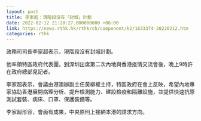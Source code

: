 ```yaml
---
layout: post
title: 李家超：現階段沒有「封城」計劃
date: 2022-02-12 21:28:27.000000000 +08:00
link: https://news.rthk.hk/rthk/ch/component/k2/1633374-20220212.htm
categories: rthk
---
```


政務司司長李家超表示，現階段沒有封城計劃。

他率領特區政府代表團，到深圳出席第二次內地與香港疫情交流會後，晚上9時許在政府總部見記者。

李家超表示，會議由港澳辦副主任黃柳權主持，特區政府在會上反映，希望內地專家協助香港展開病理分析、提升檢測能力、建設檢疫和隔離設施，並提供快速抗原測試套裝、病床、口罩、保護裝備等。

李家超形容，會面有成果，中央原則上接納本港的請求方向。
